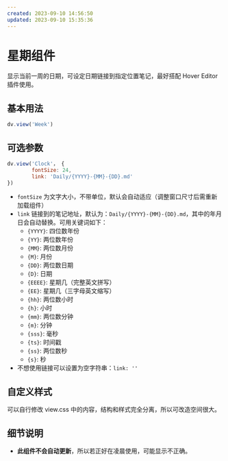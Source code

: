 ```yaml
---
created: 2023-09-10 14:56:50
updated: 2023-09-10 15:35:36
---
```

# 星期组件

显示当前一周的日期，可设定日期链接到指定位置笔记，最好搭配 Hover Editor 插件使用。

## 基本用法

```js
dv.view('Week')
```

## 可选参数

```js
dv.view('Clock'， {
        fontSize: 24,
        link: 'Daily/{YYYY}-{MM}-{DD}.md'
})
```

- `fontSize` 为文字大小，不带单位，默认会自动适应（调整窗口尺寸后需重新加载组件）
- `link` 链接到的笔记地址，默认为：`Daily/{YYYY}-{MM}-{DD}.md`，其中的年月日会自动替换。可用关键词如下：
  - `{YYYY}`: 四位数年份
  - `{YY}`: 两位数年份
  - `{MM}`: 两位数月份
  - `{M}`: 月份
  - `{DD}`: 两位数日期
  - `{D}`: 日期
  - `{EEEE}`: 星期几（完整英文拼写）
  - `{EE}`: 星期几（三字母英文缩写）
  - `{hh}`: 两位数小时
  - `{h}`: 小时
  - `{mm}`: 两位数分钟
  - `{m}`: 分钟
  - `{sss}`: 毫秒
  - `{ts}`: 时间戳
  - `{ss}`: 两位数秒
  - `{s}`: 秒
- 不想使用链接可以设置为空字符串：`link: ''`

## 自定义样式

可以自行修改 view.css 中的内容，结构和样式完全分离，所以可改造空间很大。

## 细节说明

- **此组件不会自动更新**，所以若正好在凌晨使用，可能显示不正确。